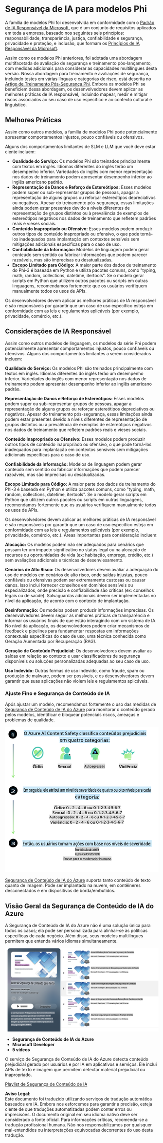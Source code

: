 # Segurança de IA para modelos Phi

A família de modelos Phi foi desenvolvida em conformidade com o [Padrão de IA Responsável da Microsoft](https://query.prod.cms.rt.microsoft.com/cms/api/am/binary/RE5cmFl), que é um conjunto de requisitos aplicados em toda a empresa, baseado nos seguintes seis princípios: responsabilidade, transparência, justiça, confiabilidade e segurança, privacidade e proteção, e inclusão, que formam os [Princípios de IA Responsável da Microsoft](https://www.microsoft.com/ai/responsible-ai).

Assim como os modelos Phi anteriores, foi adotada uma abordagem multifacetada de avaliação de segurança e treinamento pós-lançamento, com medidas adicionais para considerar as capacidades multilíngues desta versão. Nossa abordagem para treinamento e avaliações de segurança, incluindo testes em várias línguas e categorias de risco, está descrita no [Artigo de Treinamento Pós-Segurança Phi](https://arxiv.org/abs/2407.13833). Embora os modelos Phi se beneficiem dessa abordagem, os desenvolvedores devem aplicar as melhores práticas de IA responsável, incluindo mapear, medir e mitigar riscos associados ao seu caso de uso específico e ao contexto cultural e linguístico.

## Melhores Práticas

Assim como outros modelos, a família de modelos Phi pode potencialmente apresentar comportamentos injustos, pouco confiáveis ou ofensivos.

Alguns dos comportamentos limitantes de SLM e LLM que você deve estar ciente incluem:

- **Qualidade do Serviço:** Os modelos Phi são treinados principalmente com textos em inglês. Idiomas diferentes do inglês terão um desempenho inferior. Variedades do inglês com menor representação nos dados de treinamento podem apresentar desempenho inferior ao inglês americano padrão.
- **Representação de Danos e Reforço de Estereótipos:** Esses modelos podem super ou sub-representar grupos de pessoas, apagar a representação de alguns grupos ou reforçar estereótipos depreciativos ou negativos. Apesar do treinamento pós-segurança, essas limitações ainda podem estar presentes devido a níveis diferentes de representação de grupos distintos ou à prevalência de exemplos de estereótipos negativos nos dados de treinamento que refletem padrões reais e vieses sociais.
- **Conteúdo Inapropriado ou Ofensivo:** Esses modelos podem produzir outros tipos de conteúdo inapropriado ou ofensivo, o que pode torná-los inadequados para implantação em contextos sensíveis sem mitigações adicionais específicas para o caso de uso.
- **Confiabilidade da Informação:** Modelos de linguagem podem gerar conteúdo sem sentido ou fabricar informações que podem parecer razoáveis, mas são imprecisas ou desatualizadas.
- **Escopo Limitado para Código:** A maior parte dos dados de treinamento do Phi-3 é baseada em Python e utiliza pacotes comuns, como "typing, math, random, collections, datetime, itertools". Se o modelo gerar scripts em Python que utilizem outros pacotes ou scripts em outras linguagens, recomendamos fortemente que os usuários verifiquem manualmente todos os usos de APIs.

Os desenvolvedores devem aplicar as melhores práticas de IA responsável e são responsáveis por garantir que um caso de uso específico esteja em conformidade com as leis e regulamentos aplicáveis (por exemplo, privacidade, comércio, etc.).

## Considerações de IA Responsável

Assim como outros modelos de linguagem, os modelos da série Phi podem potencialmente apresentar comportamentos injustos, pouco confiáveis ou ofensivos. Alguns dos comportamentos limitantes a serem considerados incluem:

**Qualidade do Serviço:** Os modelos Phi são treinados principalmente com textos em inglês. Idiomas diferentes do inglês terão um desempenho inferior. Variedades do inglês com menor representação nos dados de treinamento podem apresentar desempenho inferior ao inglês americano padrão.

**Representação de Danos e Reforço de Estereótipos:** Esses modelos podem super ou sub-representar grupos de pessoas, apagar a representação de alguns grupos ou reforçar estereótipos depreciativos ou negativos. Apesar do treinamento pós-segurança, essas limitações ainda podem estar presentes devido a níveis diferentes de representação de grupos distintos ou à prevalência de exemplos de estereótipos negativos nos dados de treinamento que refletem padrões reais e vieses sociais.

**Conteúdo Inapropriado ou Ofensivo:** Esses modelos podem produzir outros tipos de conteúdo inapropriado ou ofensivo, o que pode torná-los inadequados para implantação em contextos sensíveis sem mitigações adicionais específicas para o caso de uso.

**Confiabilidade da Informação:** Modelos de linguagem podem gerar conteúdo sem sentido ou fabricar informações que podem parecer razoáveis, mas são imprecisas ou desatualizadas.

**Escopo Limitado para Código:** A maior parte dos dados de treinamento do Phi-3 é baseada em Python e utiliza pacotes comuns, como "typing, math, random, collections, datetime, itertools". Se o modelo gerar scripts em Python que utilizem outros pacotes ou scripts em outras linguagens, recomendamos fortemente que os usuários verifiquem manualmente todos os usos de APIs.

Os desenvolvedores devem aplicar as melhores práticas de IA responsável e são responsáveis por garantir que um caso de uso específico esteja em conformidade com as leis e regulamentos aplicáveis (por exemplo, privacidade, comércio, etc.). Áreas importantes para consideração incluem:

**Alocação:** Os modelos podem não ser adequados para cenários que possam ter um impacto significativo no status legal ou na alocação de recursos ou oportunidades de vida (ex: habitação, emprego, crédito, etc.) sem avaliações adicionais e técnicas de desenviesamento.

**Cenários de Alto Risco:** Os desenvolvedores devem avaliar a adequação do uso de modelos em cenários de alto risco, onde saídas injustas, pouco confiáveis ou ofensivas podem ser extremamente custosas ou causar danos. Isso inclui fornecer conselhos em domínios sensíveis ou especializados, onde precisão e confiabilidade são críticas (ex: conselhos legais ou de saúde). Salvaguardas adicionais devem ser implementadas no nível da aplicação, de acordo com o contexto de implantação.

**Desinformação:** Os modelos podem produzir informações imprecisas. Os desenvolvedores devem seguir as melhores práticas de transparência e informar os usuários finais de que estão interagindo com um sistema de IA. No nível da aplicação, os desenvolvedores podem criar mecanismos de feedback e pipelines para fundamentar respostas em informações contextuais específicas do caso de uso, uma técnica conhecida como Geração Aumentada por Recuperação (RAG).

**Geração de Conteúdo Prejudicial:** Os desenvolvedores devem avaliar as saídas em relação ao contexto e usar classificadores de segurança disponíveis ou soluções personalizadas adequadas ao seu caso de uso.

**Uso Indevido:** Outras formas de uso indevido, como fraude, spam ou produção de malware, podem ser possíveis, e os desenvolvedores devem garantir que suas aplicações não violem leis e regulamentos aplicáveis.

### Ajuste Fino e Segurança de Conteúdo de IA

Após ajustar um modelo, recomendamos fortemente o uso das medidas de [Segurança de Conteúdo de IA do Azure](https://learn.microsoft.com/azure/ai-services/content-safety/overview) para monitorar o conteúdo gerado pelos modelos, identificar e bloquear potenciais riscos, ameaças e problemas de qualidade.

![Phi3AISafety](../../../../../translated_images/01.phi3aisafety.b950fac78d0cda701abf8181b3cfdabf328f70d0d5c096d5ebf842a2db62615f.pt.png)

[Segurança de Conteúdo de IA do Azure](https://learn.microsoft.com/azure/ai-services/content-safety/overview) suporta tanto conteúdo de texto quanto de imagem. Pode ser implantado na nuvem, em contêineres desconectados e em dispositivos de borda/embutidos.

## Visão Geral da Segurança de Conteúdo de IA do Azure

A Segurança de Conteúdo de IA do Azure não é uma solução única para todos os casos; ela pode ser personalizada para alinhar-se às políticas específicas de cada negócio. Além disso, seus modelos multilíngues permitem que entenda vários idiomas simultaneamente.

![AIContentSafety](../../../../../translated_images/01.AIcontentsafety.da9a83e9538e688418877be04138e05621b0ab1222565ac2761e28677a59fdb4.pt.png)

- **Segurança de Conteúdo de IA do Azure**
- **Microsoft Developer**
- **5 vídeos**

O serviço de Segurança de Conteúdo de IA do Azure detecta conteúdo prejudicial gerado por usuários e por IA em aplicativos e serviços. Ele inclui APIs de texto e imagem que permitem detectar material prejudicial ou inapropriado.

[Playlist de Segurança de Conteúdo de IA](https://www.youtube.com/playlist?list=PLlrxD0HtieHjaQ9bJjyp1T7FeCbmVcPkQ)

**Aviso Legal**:  
Este documento foi traduzido utilizando serviços de tradução automática baseados em IA. Embora nos esforcemos para garantir a precisão, esteja ciente de que traduções automatizadas podem conter erros ou imprecisões. O documento original em seu idioma nativo deve ser considerado a fonte oficial. Para informações críticas, recomenda-se a tradução profissional humana. Não nos responsabilizamos por quaisquer mal-entendidos ou interpretações equivocadas decorrentes do uso desta tradução.